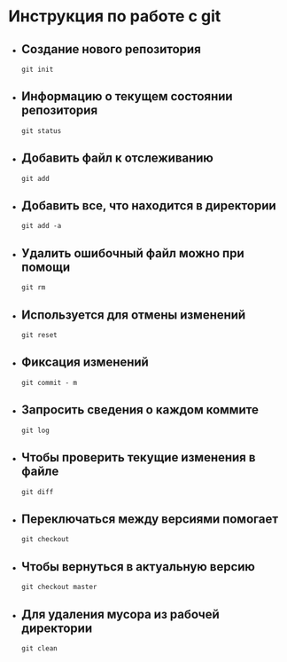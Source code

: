 # Инструкция по работе с git

* ## Создание нового репозитория  
      git init 

* ## Информацию о текущем состоянии репозитория
      git status

* ## Добавить файл к отслеживанию
      git add

* ## Добавить все, что находится в директории
      git add -a

* ## Удалить ошибочный файл можно при помощи
      git rm

* ## Используется для отмены изменений
      git reset

* ## Фиксация изменений
      git commit - m

* ## Запросить сведения о каждом коммите
      git log

* ## Чтобы проверить текущие изменения в файле
      git diff

* ## Переключаться между версиями помогает
      git checkout 

* ## Чтобы вернуться в актуальную версию
      git checkout master

* ## Для удаления мусора из рабочей директории
      git clean